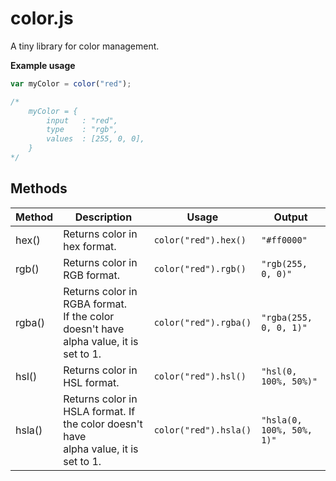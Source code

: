 # color.js

A tiny library for color management.

**Example usage**

```javascript
var myColor = color("red");

/*	
	myColor = {
		input	: "red",
		type	: "rgb",
		values	: [255, 0, 0],
	}
*/
```

## Methods

| Method | Description | Usage | Output |
| --- | --- | --- | --- |
| hex() | Returns color in hex format. | `color("red").hex()` | `"#ff0000"` |
| rgb() | Returns color in RGB format. | `color("red").rgb()` | `"rgb(255, 0, 0)"` |
| rgba() | Returns color in RGBA format. <br> If the color doesn't have alpha value, it is set to 1. | `color("red").rgba()` | `"rgba(255, 0, 0, 1)"` |
| hsl() | Returns color in HSL format. | `color("red").hsl()` | `"hsl(0, 100%, 50%)"` |
| hsla() | Returns color in HSLA format. If the color doesn't have <br>alpha value, it is set to 1. | `color("red").hsla()` | `"hsla(0, 100%, 50%, 1)"` |